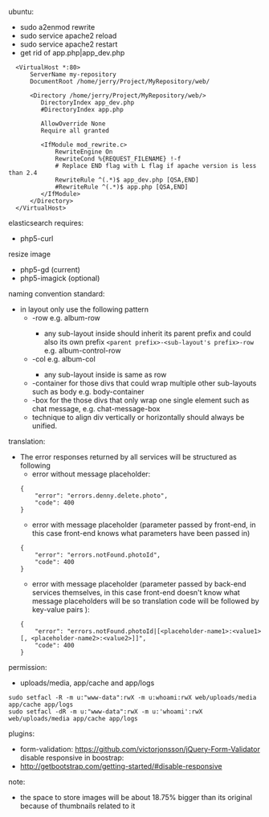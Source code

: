ubuntu:
 - sudo a2enmod rewrite
 - sudo service apache2 reload
 - sudo service apache2 restart
 - get rid of app.php|app_dev.php
 ```
   <VirtualHost *:80>
       ServerName my-repository
       DocumentRoot /home/jerry/Project/MyRepository/web/

       <Directory /home/jerry/Project/MyRepository/web/>
          DirectoryIndex app_dev.php
          #DirectoryIndex app.php

          AllowOverride None
          Require all granted

          <IfModule mod_rewrite.c>
              RewriteEngine On
              RewriteCond %{REQUEST_FILENAME} !-f
              # Replace END flag with L flag if apache version is less than 2.4
              RewriteRule ^(.*)$ app_dev.php [QSA,END]
              #RewriteRule ^(.*)$ app.php [QSA,END]
          </IfModule>
       </Directory>
   </VirtualHost>
```
elasticsearch requires:
 - php5-curl

resize image
- php5-gd (current)
- php5-imagick (optional)

naming convention standard:
- in layout only use the following pattern
  - <prefix>-row e.g. album-row
    - any sub-layout inside should inherit its parent prefix and could also its own prefix `<parent prefix>-<sub-layout's prefix>-row` e.g. album-control-row
  - <prefix>-col e.g. album-col
    - any sub-layout inside is same as row
  - <prefix>-container for those divs that could wrap multiple other sub-layouts such as body e.g. body-container
  - <prefix>-box for the those divs that only wrap one single element such as chat message, e.g. chat-message-box
  - technique to align div vertically or horizontally should always be unified.

translation:
  - The error responses returned by all services will be structured as following
    - error without message placeholder:
    ```
    {
        "error": "errors.denny.delete.photo",
        "code": 400
    }
    ```
    - error with message placeholder (parameter passed by front-end, in this case front-end knows what parameters have been passed in)
    ```
    {
        "error": "errors.notFound.photoId",
        "code": 400
    }
    ```
    - error with message placeholder (parameter passed by back-end services themselves, in this case front-end doesn't know what message placeholders will be so translation code will be followed by key-value pairs ):
    ```
    {
        "error": "errors.notFound.photoId|[<placeholder-name1>:<value1>[, <placeholder-name2>:<value2>]]",
        "code": 400
    }
    ```
permission:
  - uploads/media, app/cache and app/logs
  ```
  sudo setfacl -R -m u:"www-data":rwX -m u:whoami:rwX web/uploads/media app/cache app/logs
  sudo setfacl -dR -m u:"www-data":rwX -m u:'whoami':rwX web/uploads/media app/cache app/logs
  ```
plugins:
  - form-validation: https://github.com/victorjonsson/jQuery-Form-Validator
disable responsive in boostrap:
  - http://getbootstrap.com/getting-started/#disable-responsive

note:
  - the space to store images will be about 18.75% bigger than its original because of thumbnails related to it


